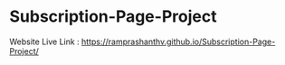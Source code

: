 # Subscription-Page-Project

Website Live Link : https://ramprashanthv.github.io/Subscription-Page-Project/

